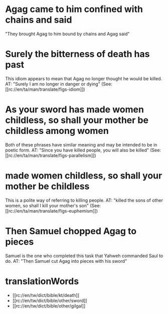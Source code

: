 # Agag came to him confined with chains and said

"They brought Agag to him bound by chains and Agag said"

# Surely the bitterness of death has past

This idiom appears to mean that Agag no longer thought he would be killed. AT: "Surely I am no longer in danger or dying" (See: [[rc://en/ta/man/translate/figs-idiom]])

# As your sword has made women childless, so shall your mother be childless among women

Both of these phrases have similar meaning and may be intended to be in poetic form. AT: "Since you have killed people, you will also be killed" (See: [[rc://en/ta/man/translate/figs-parallelism]])

# made women childless, so shall your mother be childless

This is a polite way of referring to killing people. AT: "killed the sons of other women, so shall I kill your mother's son" (See: [[rc://en/ta/man/translate/figs-euphemism]])

# Then Samuel chopped Agag to pieces

Samuel is the one who completed this task that Yahweh commanded Saul to do. AT: "Then Samuel cut Agag into pieces with his sword"

# translationWords

* [[rc://en/tw/dict/bible/kt/death]]
* [[rc://en/tw/dict/bible/other/sword]]
* [[rc://en/tw/dict/bible/other/gilgal]]
